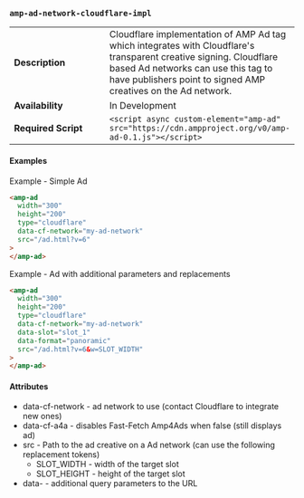 <!---
Copyright 2016 Cloudflare. All Rights Reserved.

Licensed under the Apache License, Version 2.0 (the "License");
you may not use this file except in compliance with the License.
You may obtain a copy of the License at

      http://www.apache.org/licenses/LICENSE-2.0

Unless required by applicable law or agreed to in writing, software
distributed under the License is distributed on an "AS-IS" BASIS,
WITHOUT WARRANTIES OR CONDITIONS OF ANY KIND, either express or implied.
See the License for the specific language governing permissions and
limitations under the License.
-->

### <a name="amp-ad-network-cloudflare-impl"></a> `amp-ad-network-cloudflare-impl`

<table>
  <tr>
    <td width="40%"><strong>Description</strong></td>
    <td>Cloudflare implementation of AMP Ad tag which integrates with
    Cloudflare's transparent creative signing.  Cloudflare based Ad networks
    can use this tag to have publishers point to signed AMP creatives on the
    Ad network.
    </td>
  </tr>
  <tr>
    <td width="40%"><strong>Availability</strong></td>
    <td>In Development</td>
  </tr>
  <tr>
    <td width="40%"><strong>Required Script</strong></td>
    <td><code>&lt;script async custom-element="amp-ad" src="https://cdn.ampproject.org/v0/amp-ad-0.1.js">&lt;/script></code></td>
  </tr>
</table>

#### Examples

Example - Simple Ad

```html
<amp-ad
  width="300"
  height="200"
  type="cloudflare"
  data-cf-network="my-ad-network"
  src="/ad.html?v=6"
>
</amp-ad>
```

Example - Ad with additional parameters and replacements

```html
<amp-ad
  width="300"
  height="200"
  type="cloudflare"
  data-cf-network="my-ad-network"
  data-slot="slot_1"
  data-format="panoramic"
  src="/ad.html?v=6&w=SLOT_WIDTH"
>
</amp-ad>
```

#### Attributes

- data-cf-network - ad network to use (contact Cloudflare to integrate new ones)
- data-cf-a4a - disables Fast-Fetch Amp4Ads when false (still displays ad)
- src - Path to the ad creative on a Ad network (can use the following
  replacement tokens)
  - SLOT_WIDTH - width of the target slot
  - SLOT_HEIGHT - height of the target slot
- data-<param> - additional query parameters to the URL
